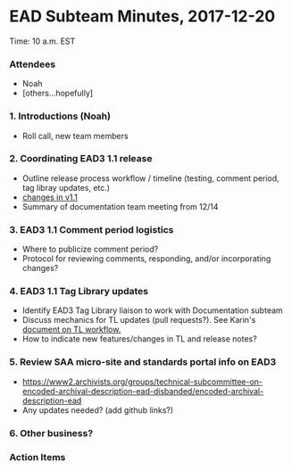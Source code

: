 # EAD Subteam Minutes, 2017-12-20
Time: 10 a.m. EST 

### Attendees
- Noah
- [others...hopefully]

### 1. Introductions (Noah)
- Roll call, new team members

### 2. Coordinating EAD3 1.1 release
- Outline release process workflow / timeline (testing, comment period, tag libray updates, etc.)
- [changes in v1.1](https://github.com/SAA-SDT/EAD3/blob/3.1-develop/inprocess/version1.1-release-notes-within-comment-node.xml)
- Summary of documentation team meeting from 12/14

### 3. EAD3 1.1 Comment period logistics
- Where to publicize comment period?
- Protocol for reviewing comments, responding, and/or incorporating changes?

### 4. EAD3 1.1 Tag Library updates
- Identify EAD3 Tag Library liaison to work with Documentation subteam
- Discuss mechanics for TL updates (pull requests?). See Karin's [document on TL workflow.](https://docs.google.com/document/d/1lMg-9Zd3Ty-ypgn5zJW-KUxBeXo-EVrPBh6XG4me2rA/edit)
- How to indicate new features/changes in TL and release notes?

### 5. Review SAA micro-site and standards portal info on EAD3
- https://www2.archivists.org/groups/technical-subcommittee-on-encoded-archival-description-ead-disbanded/encoded-archival-description-ead
- Any updates needed? (add github links?)

### 6. Other business?

### Action Items
